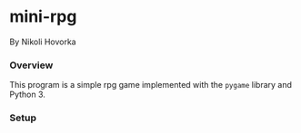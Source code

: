 # mini-rpg
By Nikoli Hovorka

### Overview 
This program is a simple rpg game implemented with the `pygame` library and Python 3. 

### Setup

